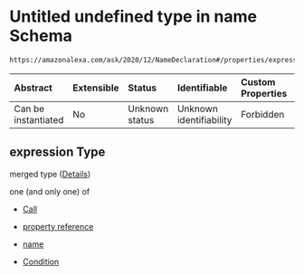 # Untitled undefined type in name Schema

```txt
https://amazonalexa.com/ask/2020/12/NameDeclaration#/properties/expression
```



| Abstract            | Extensible | Status         | Identifiable            | Custom Properties | Additional Properties | Access Restrictions | Defined In                                                                          |
| :------------------ | :--------- | :------------- | :---------------------- | :---------------- | :-------------------- | :------------------ | :---------------------------------------------------------------------------------- |
| Can be instantiated | No         | Unknown status | Unknown identifiability | Forbidden         | Allowed               | none                | [NameDeclaration.json\*](../../schemas/NameDeclaration.json "open original schema") |

## expression Type

merged type ([Details](namedeclaration-properties-expression.md))

one (and only one) of

*   [Call](actiondeclaration-properties-annotations-call.md "check type definition")

*   [property reference](arguments-definitions-arg-expression-oneof-property-reference.md "check type definition")

*   [name](arguments-definitions-arg-expression-oneof-name.md "check type definition")

*   [Condition](condition-properties-when-oneof-condition.md "check type definition")
